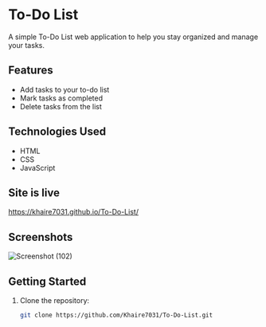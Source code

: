 # To-Do List

A simple To-Do List web application to help you stay organized and manage your tasks.

## Features

- Add tasks to your to-do list
- Mark tasks as completed
- Delete tasks from the list

## Technologies Used

- HTML
- CSS
- JavaScript

## Site is live 

https://khaire7031.github.io/To-Do-List/

## Screenshots

![Screenshot (102)](https://github.com/Khaire7031/To-Do-List/assets/121940469/6affdbe7-6f0b-4408-bab0-0e19e73be89d)


## Getting Started

1. Clone the repository:

   ```bash
   git clone https://github.com/Khaire7031/To-Do-List.git
